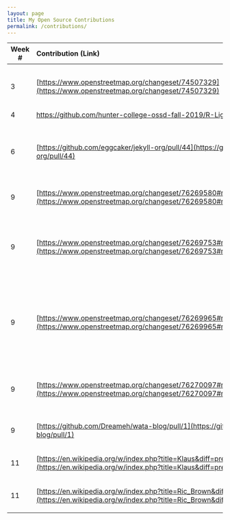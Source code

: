 ```yaml
---
layout: page
title: My Open Source Contributions
permalink: /contributions/
---
```


<!--
Type of the contribution should be "Wikipedia edit", "OpenStreet Map feature", "Project Documentation", "Project Code", "Blog Edit", etc.

The description should include a brief summary of what you did.

Replace the first row below with your contribution.

-->





| Week #       | Contribution (Link)  | Type  | Description |
|---|:---|:---|:---|
|  3   | [https://www.openstreetmap.org/changeset/74507329](https://www.openstreetmap.org/changeset/74507329)  | OpenStreet Map feature | I updated info about a gast station's ownership (Gulf -> BP) |
|  4   | [https://github.com/hunter-college-ossd-fall-2019/R-Ligier-weekly/pull/2 ](https://github.com/hunter-college-ossd-fall-2019/R-Ligier-weekly/pull/2 ) | Blog | Fixed typos |
|  6   | [https://github.com/eggcaker/jekyll-org/pull/44](https://github.com/eggcaker/jekyll-org/pull/44)  | Project Code  | added support for a jekyll categories, made parsing for 'truer' booleans |
|  9   | [https://www.openstreetmap.org/changeset/76269580#map=18/40.73492/-73.72591](https://www.openstreetmap.org/changeset/76269580#map=18/40.73492/-73.72591) | OpenStreet Map feature | Added stop sign |
|  9   | [https://www.openstreetmap.org/changeset/76269753#map=19/40.73368/-73.72456](https://www.openstreetmap.org/changeset/76269753#map=19/40.73368/-73.72456) | OpenStreet Map feature | Added Delta Adjustment Co. Inc. and had to move points as the order appears in real life |
|  9   | [https://www.openstreetmap.org/changeset/76269965#map=18/40.73695/-73.72780](https://www.openstreetmap.org/changeset/76269965#map=18/40.73695/-73.72780) | OpenStreet Map feature | Disconnected roads since there is a dead end. It's a fenced off community with no entrance on this side |
|  9   | [https://www.openstreetmap.org/changeset/76270097#map=19/40.73561/-73.72540](https://www.openstreetmap.org/changeset/76270097#map=19/40.73561/-73.72540) | OpenStreet Map feature | Added 2 stop signs since it made more sense than one with both ways |
|  9   | [https://github.com/Dreameh/wata-blog/pull/1](https://github.com/Dreameh/wata-blog/pull/1) | Project Code | Prefer dark theme if not specified |
| 11 | [https://en.wikipedia.org/w/index.php?title=Klaus&diff=prev&oldid=926079309](https://en.wikipedia.org/w/index.php?title=Klaus&diff=prev&oldid=926079309) | Wikipedia Edit | Added hyperlink and fixed a hyperlink |
| 11 | [https://en.wikipedia.org/w/index.php?title=Ric_Brown&diff=prev&oldid=926082870](https://en.wikipedia.org/w/index.php?title=Ric_Brown&diff=prev&oldid=926082870) | Wikipedia Edit | Replaced broken internal link |
|      |     |   |  |
